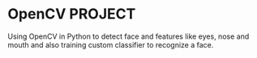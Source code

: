 # OpenCV PROJECT
Using OpenCV in Python to detect face and features like eyes, nose and mouth and also training custom classifier to recognize a face.
